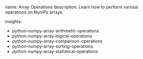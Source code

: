 name: Array Operations
description: Learn how to perform various operations on NumPy arrays.

insights:
  - python-numpy-array-arithmetic-operations
  - python-numpy-array-logical-operations
  - python-numpy-array-comparison-operations
  - python-numpy-array-sorting-operations
  - python-numpy-array-statistical-operations
